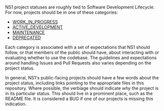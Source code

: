 NS1 project statuses are roughly tied to Software Development Lifecycle. For
now, projects should be in one of these categories:

* [WORK_IN_PROGRESS](WORK_IN_PROGRESS.md)
* [ACTIVE_DEVELOPMENT](ACTIVE_DEVELOPMENT.md)
* [MAINTENANCE](MAINTENANCE.md)
* [DEPRECATED](DEPRECATED.md)

Each category is associated with a set of expectations that NS1 should follow,
or that members of the public should have, about interacting with or
evaluating whether to use the codebase. The guidelines and expectations around
handling Issues and Pull Requests also varies depending on the project status.

In general, NS1's public-facing projects should have a few words about the
project status, including links pointing to the appropriate files in this
repository. Where possible, the verbiage should indicate *why* the project is
in its particular status. This should live in a prominent place, such as
the README file. It is considered a BUG if one of our projects is missing this
indication.
